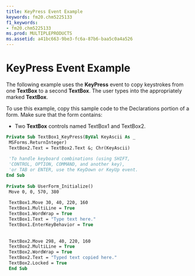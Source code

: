 ```yaml
---
title: KeyPress Event Example
keywords: fm20.chm5225133
f1_keywords:
- fm20.chm5225133
ms.prod: MULTIPLEPRODUCTS
ms.assetid: a41bc663-9be3-fc6a-87b6-baa5c0a4a526
---
```



# KeyPress Event Example

The following example uses the  **KeyPress** event to copy keystrokes from one **TextBox** to a second **TextBox**. The user types into the appropriately marked **TextBox**.

To use this example, copy this sample code to the Declarations portion of a form. Make sure that the form contains:




- Two  **TextBox** controls named TextBox1 and TextBox2.
    




```vb
Private Sub TextBox1_KeyPress(ByVal KeyAscii As _ 
 MSForms.ReturnInteger) 
 TextBox2.Text = TextBox2.Text &; Chr(KeyAscii) 
 
 'To handle keyboard combinations (using SHIFT, 
 'CONTROL, OPTION, COMMAND, and another key), 
 'or TAB or ENTER, use the KeyDown or KeyUp event. 
End Sub 
 
Private Sub UserForm_Initialize() 
 Move 0, 0, 570, 380 
 
 TextBox1.Move 30, 40, 220, 160 
 TextBox1.MultiLine = True 
 TextBox1.WordWrap = True 
 TextBox1.Text = "Type text here." 
 TextBox1.EnterKeyBehavior = True 
 
 
 TextBox2.Move 298, 40, 220, 160 
 TextBox2.MultiLine = True 
 TextBox2.WordWrap = True 
 TextBox2.Text = "Typed text copied here." 
 TextBox2.Locked = True 
 End Sub
```


